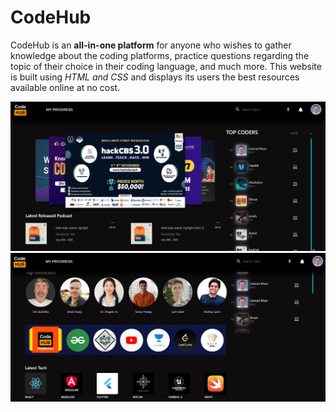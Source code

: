 # CodeHub
CodeHub is an <b>all-in-one platform</b> for anyone who wishes to gather knowledge about the coding platforms, practice questions regarding the topic of their choice in their coding language, and much more. This website is built using <i>HTML and CSS</i> and displays its users the best resources available online at no cost.

<img src="Screenshot (25).png">
<img src="Screenshot (27).png">
